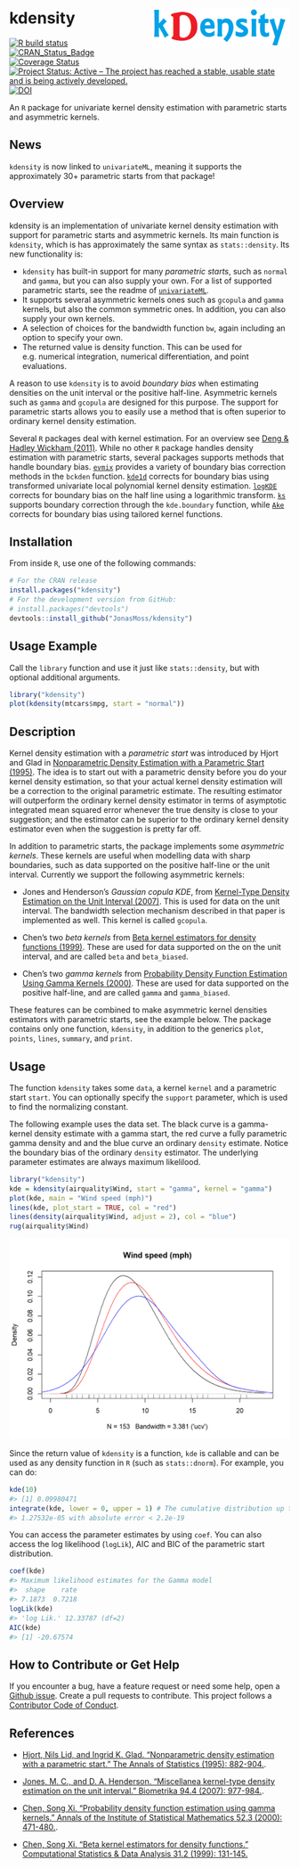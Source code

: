 
<!-- README.md is generated from README.Rmd. Please edit that file -->

# kdensity <img src="man/figures/logo.png" align="right" width="247" height="70" />

[![R build
status](https://github.com/JonasMoss/kdensity/workflows/R-CMD-check/badge.svg)](https://github.com/JonasMoss/kdensity/actions)
[![CRAN\_Status\_Badge](https://www.r-pkg.org/badges/version/kdensity)](https://cran.r-project.org/package=kdensity)
[![Coverage
Status](https://codecov.io/gh/JonasMoss/kdensity/branch/master/graph/badge.svg)](https://codecov.io/gh/JonasMoss/kdensity?branch=master)
[![Project Status: Active – The project has reached a stable, usable
state and is being actively
developed.](https://www.repostatus.org/badges/latest/active.svg)](https://www.repostatus.org/#active)
[![DOI](https://zenodo.org/badge/120678148.svg)](https://zenodo.org/badge/latestdoi/120678148)

An `R` package for univariate kernel density estimation with parametric
starts and asymmetric kernels.

## News

`kdensity` is now linked to `univariateML`, meaning it supports the
approximately 30+ parametric starts from that package\!

## Overview

kdensity is an implementation of univariate kernel density estimation
with support for parametric starts and asymmetric kernels. Its main
function is `kdensity`, which is has approximately the same syntax as
`stats::density`. Its new functionality is:

  - `kdensity` has built-in support for many *parametric starts*, such
    as `normal` and `gamma`, but you can also supply your own. For a
    list of supported parametric starts, see the readme of
    [`univariateML`](https://github.com/JonasMoss/univariateML).
  - It supports several asymmetric kernels ones such as `gcopula` and
    `gamma` kernels, but also the common symmetric ones. In addition,
    you can also supply your own kernels.
  - A selection of choices for the bandwidth function `bw`, again
    including an option to specify your own.
  - The returned value is density function. This can be used for
    e.g. numerical integration, numerical differentiation, and point
    evaluations.

A reason to use `kdensity` is to avoid *boundary bias* when estimating
densities on the unit interval or the positive half-line. Asymmetric
kernels such as `gamma` and `gcopula` are designed for this purpose. The
support for parametric starts allows you to easily use a method that is
often superior to ordinary kernel density estimation.

Several `R` packages deal with kernel estimation. For an overview see
[Deng & Hadley Wickham
(2011)](https://vita.had.co.nz/papers/density-estimation.pdf). While no
other `R` package handles density estimation with parametric starts,
several packages supports methods that handle boundary bias.
[`evmix`](http://www.math.canterbury.ac.nz/~c.scarrott/evmix/) provides
a variety of boundary bias correction methods in the `bckden` function.
[`kde1d`](https://github.com/tnagler/kde1d) corrects for boundary bias
using transformed univariate local polynomial kernel density estimation.
[`logKDE`](https://github.com/andrewthomasjones/logKDE) corrects for
boundary bias on the half line using a logarithmic transform.
[`ks`](https://CRAN.R-project.org/package=ks) supports boundary
correction through the `kde.boundary` function, while
[`Ake`](https://CRAN.R-project.org/package=Ake) corrects for boundary
bias using tailored kernel functions.

## Installation

From inside `R`, use one of the following commands:

``` r
# For the CRAN release
install.packages("kdensity")
# For the development version from GitHub:
# install.packages("devtools")
devtools::install_github("JonasMoss/kdensity")
```

## Usage Example

Call the `library` function and use it just like `stats::density`, but
with optional additional arguments.

``` r
library("kdensity")
plot(kdensity(mtcars$mpg, start = "normal"))
```

## Description

Kernel density estimation with a *parametric start* was introduced by
Hjort and Glad in [Nonparametric Density Estimation with a Parametric
Start (1995)](https://projecteuclid.org/euclid.aos/1176324627). The idea
is to start out with a parametric density before you do your kernel
density estimation, so that your actual kernel density estimation will
be a correction to the original parametric estimate. The resulting
estimator will outperform the ordinary kernel density estimator in terms
of asymptotic integrated mean squared error whenever the true density is
close to your suggestion; and the estimator can be superior to the
ordinary kernel density estimator even when the suggestion is pretty far
off.

In addition to parametric starts, the package implements some
*asymmetric kernels*. These kernels are useful when modelling data with
sharp boundaries, such as data supported on the positive half-line or
the unit interval. Currently we support the following asymmetric
kernels:

  - Jones and Henderson’s *Gaussian copula KDE*, from [Kernel-Type
    Density Estimation on the Unit Interval
    (2007)](https://academic.oup.com/biomet/article-abstract/94/4/977/246269).
    This is used for data on the unit interval. The bandwidth selection
    mechanism described in that paper is implemented as well. This
    kernel is called `gcopula`.

  - Chen’s two *beta kernels* from [Beta kernel estimators for density
    functions
    (1999)](https://www.sciencedirect.com/science/article/pii/S0167947399000109).
    These are used for data supported on the on the unit interval, and
    are called `beta` and `beta_biased`.

  - Chen’s two *gamma kernels* from [Probability Density Function
    Estimation Using Gamma Kernels
    (2000)](https://link.springer.com/article/10.1023/A:1004165218295).
    These are used for data supported on the positive half-line, and are
    called `gamma` and `gamma_biased`.

These features can be combined to make asymmetric kernel densities
estimators with parametric starts, see the example below. The package
contains only one function, `kdensity`, in addition to the generics
`plot`, `points`, `lines`, `summary`, and `print`.

## Usage

The function `kdensity` takes some `data`, a kernel `kernel` and a
parametric start `start`. You can optionally specify the `support`
parameter, which is used to find the normalizing constant.

The following example uses the  data set. The black curve is a
gamma-kernel density estimate with a gamma start, the red curve a fully
parametric gamma density and and the blue curve an ordinary `density`
estimate. Notice the boundary bias of the ordinary `density` estimator.
The underlying parameter estimates are always maximum likelilood.

``` r
library("kdensity")
kde = kdensity(airquality$Wind, start = "gamma", kernel = "gamma")
plot(kde, main = "Wind speed (mph)")
lines(kde, plot_start = TRUE, col = "red")
lines(density(airquality$Wind, adjust = 2), col = "blue")
rug(airquality$Wind)
```

<img src="man/figures/README-example-1.png" width="750px" />

Since the return value of `kdensity` is a function, `kde` is callable
and can be used as any density function in `R` (such as `stats::dnorm`).
For example, you can do:

``` r
kde(10)
#> [1] 0.09980471
integrate(kde, lower = 0, upper = 1) # The cumulative distribution up to 1.
#> 1.27532e-05 with absolute error < 2.2e-19
```

You can access the parameter estimates by using `coef`. You can also
access the log likelihood (`logLik`), AIC and BIC of the parametric
start distribution.

``` r
coef(kde)
#> Maximum likelihood estimates for the Gamma model 
#>  shape    rate  
#> 7.1873  0.7218
logLik(kde)
#> 'log Lik.' 12.33787 (df=2)
AIC(kde)
#> [1] -20.67574
```

## How to Contribute or Get Help

If you encounter a bug, have a feature request or need some help, open a
[Github issue](https://github.com/JonasMoss/kdensity/issues). Create a
pull requests to contribute. This project follows a [Contributor Code of
Conduct](https://www.contributor-covenant.org/version/1/4/code-of-conduct/).

## References

  - [Hjort, Nils Lid, and Ingrid K. Glad. “Nonparametric density
    estimation with a parametric start.” The Annals of Statistics
    (1995): 882-904.](https://projecteuclid.org/euclid.aos/1176324627).

  - [Jones, M. C., and D. A. Henderson. “Miscellanea kernel-type density
    estimation on the unit interval.” Biometrika 94.4 (2007):
    977-984.](https://academic.oup.com/biomet/article-abstract/94/4/977/246269).

  - [Chen, Song Xi. “Probability density function estimation using gamma
    kernels.” Annals of the Institute of Statistical Mathematics 52.3
    (2000):
    471-480.](https://link.springer.com/article/10.1023/A:1004165218295).

  - [Chen, Song Xi. “Beta kernel estimators for density functions.”
    Computational Statistics & Data Analysis 31.2 (1999):
    131-145.](https://www.sciencedirect.com/science/article/pii/S0167947399000109)
